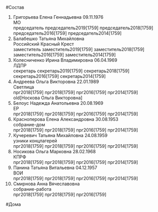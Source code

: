 #Состав  
1. Григорьева Елена Геннадьевна 09.11.1976  
    МО  
    председатель председатель2019[1759] председатель2018[1759] председатель2016[1759] председатель2014[1759]  
2. Балабешко Татьяна Михайловна  
    Российский Красный Крест  
    заместитель заместитель2019[1759] заместитель2018[1759] заместитель2016[1759] заместитель2014[1759]  
3. Колесниченко Ирина Владимировна 06.04.1969  
    ЛДПР  
    секретарь секретарь2019[1759] секретарь2018[1759] секретарь2016[1759] секретарь2014[1759]  
4. Андреева Ольга Викторовна 22.01.1989  
    Светлица  
    прг2018[1759] прг2018[1759] прг2016[1759] прг2014[1759] old[Носкова Ольга Викторовна]  
5. Белоус Надежда Анатольевна 20.08.1969  
    ЕР  
    прг2018[1759] прг2018[1759] прг2016[1759] прг2014[1759]  
6. Красноперова Елена Александровна 30.08.1953  
    собрание-дом  
    прг2018[1759] прг2018[1759] прг2016[1759] прг2014[1759]  
7. Кучеревич Татьяна Михайловна 24.08.1959  
    узники концлагерей  
    прг2018[1759] прг2018[1759] прг2016[1759] прг2014[1759]  
8. Носикова Ольга Марковна 28.02.1968  
    КПРФ  
    прг2018[1759] прг2018[1759] прг2016[1759] прг2014[1759]  
9. Панина Татьяна Витальевна 04.12.1957  
    ВОИ  
    прг2018[1759] прг2018[1759] прг2016[1759] прг2014[1759]  
10. Смирнова Анна Вячеславовна  
    собрание-работа  
    прг2018[1759] прг2018[1759] прг2016[1759]  
  
#Дома  
